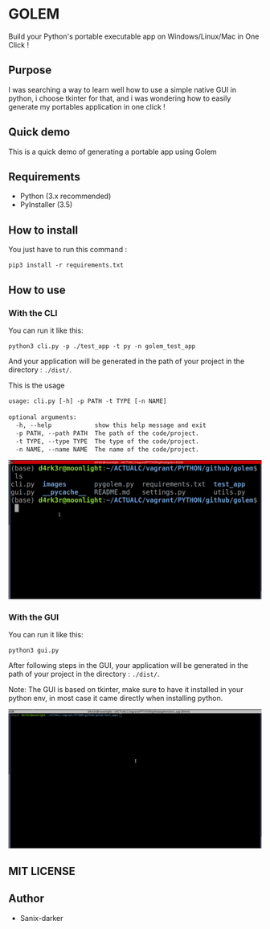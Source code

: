 # GOLEM

Build your Python's portable executable app on Windows/Linux/Mac in One Click !

## Purpose

I was searching a way to learn well how to use a simple native GUI in python, i choose tkinter for that, and i was wondering how to easily generate my portables application in one click !

## Quick demo

This is a quick demo of generating a portable app using Golem

## Requirements

- Python (3.x recommended)
- PyInstaller (3.5)

## How to install

You just have to run this command :
```shell script
pip3 install -r requirements.txt
```

## How to use

### With the CLI

You can run it like this:
```shell script
python3 cli.py -p ./test_app -t py -n golem_test_app
```
And your application will be generated in the path of your project in the directory : `./dist/`.

This is the usage
```shell script
usage: cli.py [-h] -p PATH -t TYPE [-n NAME]

optional arguments:
  -h, --help            show this help message and exit
  -p PATH, --path PATH  The path of the code/project.
  -t TYPE, --type TYPE  The type of the code/project.
  -n NAME, --name NAME  The name of the code/project.
```

<img src="./images/cli_demo.gif" />


### With the GUI

You can run it like this:
```shell script
python3 gui.py
```
After following steps in the GUI, your application will be generated in the path of your project in the directory : `./dist/`.

Note: The GUI is based on tkinter, make sure to have it installed in your python env, in most case it came directly when installing python.

<img src="./images/gui_demo.gif" />


## MIT LICENSE

## Author

- Sanix-darker